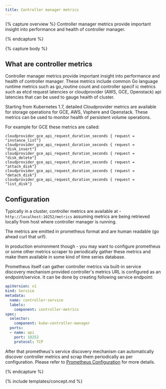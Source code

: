 ```yaml
---
title: Controller manager metrics
---
```


{% capture overview %}
Controller manager metrics provide important insight into performance and health of
controller manager.

{% endcapture %}

{% capture body %}
## What are controller metrics

Controller manager metrics provide important insight into performance and health of controller manager.
These metrics include common Go language runtime metrics such as go_routine count and controller specif
ic metrics such as
etcd request latencies or cloudprovider (AWS, GCE, Openstack) api latencies that can be used
to gauge health of cluster.

Starting from Kubernetes 1.7, detailed Cloudprovider metrics are available for storage operations for GCE, AWS, Vsphere and Openstack.
These metrics can be used to monitor health of persistent volume operations.

For example for GCE these metrics are called:

```
cloudprovider_gce_api_request_duration_seconds { request = "instance_list"}
cloudprovider_gce_api_request_duration_seconds { request = "disk_insert"}
cloudprovider_gce_api_request_duration_seconds { request = "disk_delete"}
cloudprovider_gce_api_request_duration_seconds { request = "attach_disk"}
cloudprovider_gce_api_request_duration_seconds { request = "detach_disk"}
cloudprovider_gce_api_request_duration_seconds { request = "list_disk"}
```



## Configuration

Typically in a cluster, controller metrics are available at - `http://localhost:10252/metrics` assuming
metrics are being retrieved locally from host where controller manager is running.

The metrics are emitted in prometheus format and are human readable (go ahead curl that url!).

In production environment though - you may want to configure prometheus or some other metrics scraper
to periodically gather these metrics and make them available in some kind of time series database.


Prometheus itself can gather controller metrics via built-in service discovery mechanism provided
controller's metrics URL is configured as an endpoint/service. It can be done by creating following service endpoint:

```yaml
apiVersion: v1
kind: Service
metadata:
  name: controller-service
  labels:
    component: controller-metrics
spec:
  selector:
    component: kube-controller-manager
  ports:
  - name: api
    port: 10252
    protocol: TCP
```

After that prometheus's service discovery mechanism can automatically discover controller metrics and scrap them periodically as per configuration. Please refer to [Prometheus Configuration](https://prometheus.io/docs/operating/configuration/) for
more details.


{% endcapture %}

{% include templates/concept.md %}
